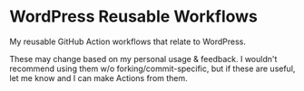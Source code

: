 # WordPress Reusable Workflows

My reusable GitHub Action workflows that relate to WordPress.

These may change based on my personal usage & feedback. I wouldn't recommend using them w/o forking/commit-specific, but if these are useful, let me know and I can make Actions from them.
